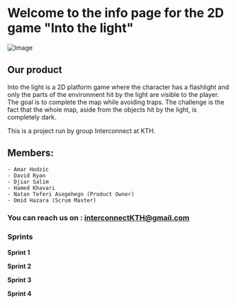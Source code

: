 # Welcome to the info page for the 2D game "Into the light"
![Image](https://www.mediafire.com/view/rknfl688zpniyy8/Ska%u0308rmavbild_2019-04-23_kl._10.39.56.png/file)

## Our product
Into the light is a 2D platform game where the character has a flashlight and only the parts of the environment hit by the light are visible to the player. The goal is to complete the map while avoiding traps. The challenge is the fact that the whole map, aside from the objects hit by the light, is completely dark.


This is a project run by group Interconnect at KTH.

## Members:
```
- Amar Hodzic
- David Ryan
- Djiar Salim
- Hamed Khavari
- Natan Teferi Asegehegn (Product Owner)
- Omid Hazara (Scrum Master)

```
### You can reach us on : interconnectKTH@gmail.com

### Sprints

**Sprint 1**



**Sprint 2**

**Sprint 3**

**Sprint 4**


